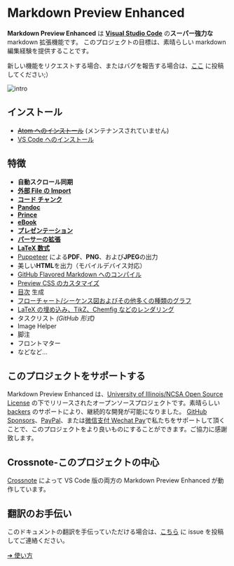 # Markdown Preview Enhanced

**Markdown Preview Enhanced** は [**Visual Studio Code**](https://marketplace.visualstudio.com/items?itemName=shd101wyy.markdown-preview-enhanced) の**スーパー強力な**markdown 拡張機能です。
このプロジェクトの目標は、素晴らしい markdown 編集経験を提供することです。

新しい機能をリクエストする場合、またはバグを報告する場合は、[ここ](https://github.com/shd101wyy/vscode-markdown-preview-enhanced/issues) に投稿してください;）

![intro](https://user-images.githubusercontent.com/1908863/28227953-eb6eefa4-68a1-11e7-8769-96ea83facf3b.png)

## インストール

- ~~[Atom へのインストール](ja-jp/installation.md)~~ (メンテナンスされていません)
- [VS Code へのインストール](ja-jp/vscode-installation.md)

## 特徴

- **自動スクロール同期**
- **[外部 File の Import](ja-jp/file-imports.md)**
- **[コード チャンク](ja-jp/code-chunk.md)**
- **[Pandoc](ja-jp/pandoc.md)**
- **[Prince](ja-jp/prince.md)**
- **[eBook](ja-jp/ebook.md)**
- **[プレゼンテーション](ja-jp/presentation.md)**
- **[パーサーの拡張](ja-jp/extend-parser.md)**
- **[LaTeX 数式](ja-jp/math.md)**
- [Puppeteer](ja-jp/puppeteer.md) による**PDF**、**PNG**、および**JPEG**の出力
- 美しい**HTML**を出力（モバイルデバイス対応）
- [GitHub Flavored Markdown へのコンパイル](ja-jp/markdown.md)
- [Preview CSS のカスタマイズ](ja-jp/customize-css.md)
- [目次](ja-jp/toc.md) 生成
- [フローチャート/シーケンス図およびその他多くの種類のグラフ](ja-jp/diagrams.md)
- [LaTeX の埋め込み、TikZ、Chemfig などのレンダリング](ja-jp/code-chunk.md?id=latex)
- タスクリスト _(GitHub 形式)_
- Image Helper
- 脚注
- フロントマター
- などなど...

## このプロジェクトをサポートする

Markdown Preview Enhanced は、[University of Illinois/NCSA Open Source License](LICENSE.md) の下でリリースされたオープンソースプロジェクトです。素晴らしい [backers](backers.md) のサポートにより、継続的な開発が可能になりました。 [GitHub Sponsors](https://github.com/sponsors/shd101wyy)、[PayPal](paypal.md)、または[微信支付 Wechat Pay](wechat.md)で私たちをサポートして頂くことで、このプロジェクトをより良いものにすることができます。ご協力に感謝致します。

## Crossnote-このプロジェクトの中心

[Crossnote](https://github.com/shd101wyy/crossnote) によって VS Code 版の両方の Markdown Preview Enhanced が動作しています。

## 翻訳のお手伝い

このドキュメントの翻訳を手伝っていただける場合は、[こちら](https://github.com/shd101wyy/vscode-markdown-preview-enhanced/issues) に issue を投稿してご連絡ください。

[➔ 使い方](ja-jp/usages.md)
